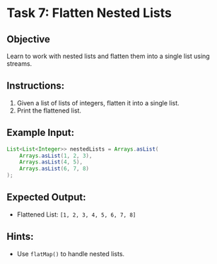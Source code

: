 # Task 7: Flatten Nested Lists

## Objective
Learn to work with nested lists and flatten them into a single list using streams.

## Instructions:
1. Given a list of lists of integers, flatten it into a single list.
2. Print the flattened list.

## Example Input:
```java
List<List<Integer>> nestedLists = Arrays.asList(
    Arrays.asList(1, 2, 3),
    Arrays.asList(4, 5),
    Arrays.asList(6, 7, 8)
);
```

## Expected Output:
- Flattened List: `[1, 2, 3, 4, 5, 6, 7, 8]`

## Hints:
- Use `flatMap()` to handle nested lists.
